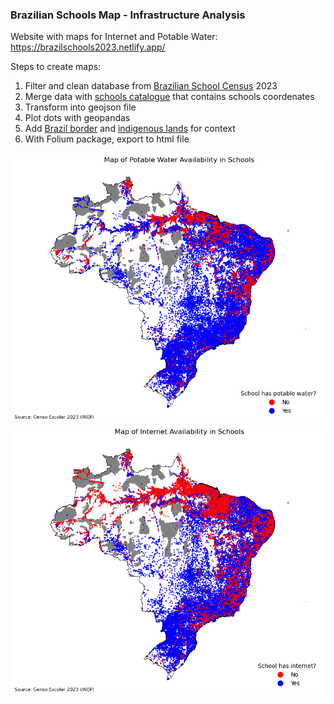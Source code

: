 ### Brazilian Schools Map - Infrastructure Analysis ###

Website with maps for Internet and Potable Water: https://brazilschools2023.netlify.app/

Steps to create maps: 
  1. Filter and clean database from [Brazilian School Census](https://www.gov.br/inep/pt-br/acesso-a-informacao/dados-abertos/microdados/censo-escolar) 2023
  2. Merge data with [schools catalogue](https://www.gov.br/inep/pt-br/acesso-a-informacao/dados-abertos/inep-data/catalogo-de-escolas) that contains schools coordenates
  3. Transform into geojson file
  4. Plot dots with geopandas
  5. Add [Brazil border](https://www.ibge.gov.br/geociencias/organizacao-do-territorio/malhas-territoriais/15774-malhas.html) and [indigenous lands](https://www.gov.br/funai/pt-br/atuacao/terras-indigenas/geoprocessamento-e-mapas) for context
  7. With Folium package, export to html file

![Map1](https://github.com/giovannacbs/brazilschool-maps/blob/main/potablewater2023.png?raw=true)
![Map2](https://github.com/giovannacbs/brazilschool-maps/blob/main/internet_map.png?raw=true)
